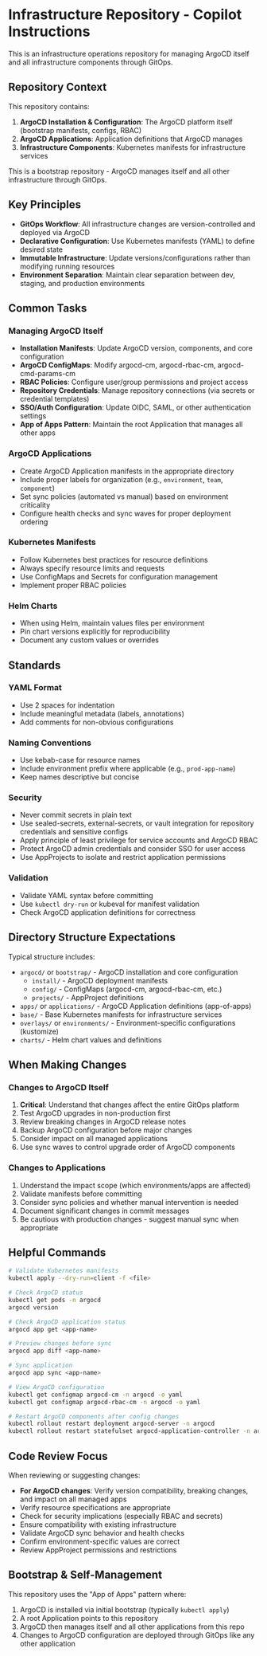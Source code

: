 # Infrastructure Repository - Copilot Instructions

This is an infrastructure operations repository for managing ArgoCD itself and all infrastructure components through GitOps.

## Repository Context

This repository contains:
1. **ArgoCD Installation & Configuration**: The ArgoCD platform itself (bootstrap manifests, configs, RBAC)
2. **ArgoCD Applications**: Application definitions that ArgoCD manages
3. **Infrastructure Components**: Kubernetes manifests for infrastructure services

This is a bootstrap repository - ArgoCD manages itself and all other infrastructure through GitOps.

## Key Principles

- **GitOps Workflow**: All infrastructure changes are version-controlled and deployed via ArgoCD
- **Declarative Configuration**: Use Kubernetes manifests (YAML) to define desired state
- **Immutable Infrastructure**: Update versions/configurations rather than modifying running resources
- **Environment Separation**: Maintain clear separation between dev, staging, and production environments

## Common Tasks

### Managing ArgoCD Itself
- **Installation Manifests**: Update ArgoCD version, components, and core configuration
- **ArgoCD ConfigMaps**: Modify argocd-cm, argocd-rbac-cm, argocd-cmd-params-cm
- **RBAC Policies**: Configure user/group permissions and project access
- **Repository Credentials**: Manage repository connections (via secrets or credential templates)
- **SSO/Auth Configuration**: Update OIDC, SAML, or other authentication settings
- **App of Apps Pattern**: Maintain the root Application that manages all other apps

### ArgoCD Applications
- Create ArgoCD Application manifests in the appropriate directory
- Include proper labels for organization (e.g., `environment`, `team`, `component`)
- Set sync policies (automated vs manual) based on environment criticality
- Configure health checks and sync waves for proper deployment ordering

### Kubernetes Manifests
- Follow Kubernetes best practices for resource definitions
- Always specify resource limits and requests
- Use ConfigMaps and Secrets for configuration management
- Implement proper RBAC policies

### Helm Charts
- When using Helm, maintain values files per environment
- Pin chart versions explicitly for reproducibility
- Document any custom values or overrides

## Standards

### YAML Format
- Use 2 spaces for indentation
- Include meaningful metadata (labels, annotations)
- Add comments for non-obvious configurations

### Naming Conventions
- Use kebab-case for resource names
- Include environment prefix where applicable (e.g., `prod-app-name`)
- Keep names descriptive but concise

### Security
- Never commit secrets in plain text
- Use sealed-secrets, external-secrets, or vault integration for repository credentials and sensitive configs
- Apply principle of least privilege for service accounts and ArgoCD RBAC
- Protect ArgoCD admin credentials and consider SSO for user access
- Use AppProjects to isolate and restrict application permissions

### Validation
- Validate YAML syntax before committing
- Use `kubectl dry-run` or kubeval for manifest validation
- Check ArgoCD application definitions for correctness

## Directory Structure Expectations

Typical structure includes:
- `argocd/` or `bootstrap/` - ArgoCD installation and core configuration
  - `install/` - ArgoCD deployment manifests
  - `config/` - ConfigMaps (argocd-cm, argocd-rbac-cm, etc.)
  - `projects/` - AppProject definitions
- `apps/` or `applications/` - ArgoCD Application definitions (app-of-apps)
- `base/` - Base Kubernetes manifests for infrastructure services
- `overlays/` or `environments/` - Environment-specific configurations (kustomize)
- `charts/` - Helm chart values and definitions

## When Making Changes

### Changes to ArgoCD Itself
1. **Critical**: Understand that changes affect the entire GitOps platform
2. Test ArgoCD upgrades in non-production first
3. Review breaking changes in ArgoCD release notes
4. Backup ArgoCD configuration before major changes
5. Consider impact on all managed applications
6. Use sync waves to control upgrade order of ArgoCD components

### Changes to Applications
1. Understand the impact scope (which environments/apps are affected)
2. Validate manifests before committing
3. Consider sync policies and whether manual intervention is needed
4. Document significant changes in commit messages
5. Be cautious with production changes - suggest manual sync when appropriate

## Helpful Commands

```bash
# Validate Kubernetes manifests
kubectl apply --dry-run=client -f <file>

# Check ArgoCD status
kubectl get pods -n argocd
argocd version

# Check ArgoCD application status
argocd app get <app-name>

# Preview changes before sync
argocd app diff <app-name>

# Sync application
argocd app sync <app-name>

# View ArgoCD configuration
kubectl get configmap argocd-cm -n argocd -o yaml
kubectl get configmap argocd-rbac-cm -n argocd -o yaml

# Restart ArgoCD components after config changes
kubectl rollout restart deployment argocd-server -n argocd
kubectl rollout restart statefulset argocd-application-controller -n argocd
```

## Code Review Focus

When reviewing or suggesting changes:
- **For ArgoCD changes**: Verify version compatibility, breaking changes, and impact on all managed apps
- Verify resource specifications are appropriate
- Check for security implications (especially RBAC and secrets)
- Ensure compatibility with existing infrastructure
- Validate ArgoCD sync behavior and health checks
- Confirm environment-specific values are correct
- Review AppProject permissions and restrictions

## Bootstrap & Self-Management

This repository uses the "App of Apps" pattern where:
1. ArgoCD is installed via initial bootstrap (typically `kubectl apply`)
2. A root Application points to this repository
3. ArgoCD then manages itself and all other applications from this repo
4. Changes to ArgoCD configuration are deployed through GitOps like any other application
